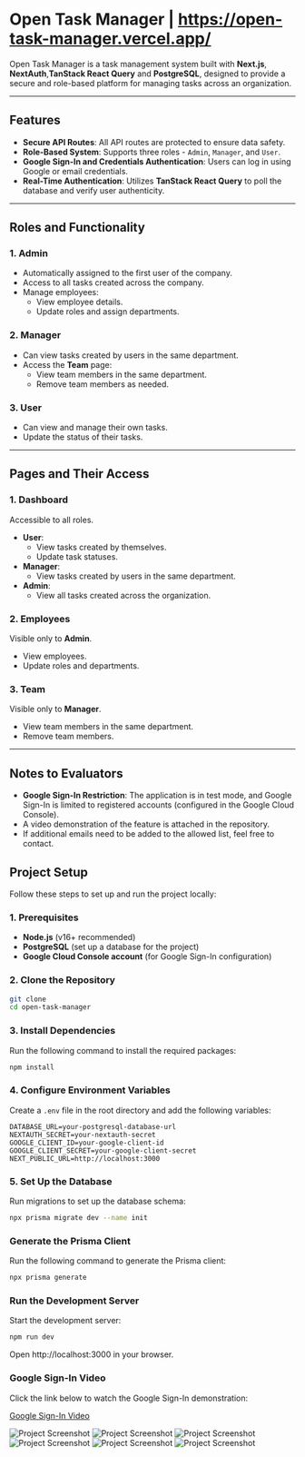 # Open Task Manager | https://open-task-manager.vercel.app/

Open Task Manager is a task management system built with **Next.js**, **NextAuth**,**TanStack React Query** and **PostgreSQL**, designed to provide a secure and role-based platform for managing tasks across an organization.

---

## Features

- **Secure API Routes**: All API routes are protected to ensure data safety.
- **Role-Based System**: Supports three roles - `Admin`, `Manager`, and `User`.
- **Google Sign-In and Credentials Authentication**: Users can log in using Google or email credentials.
- **Real-Time Authentication**: Utilizes **TanStack React Query** to poll the database and verify user authenticity.

---

## Roles and Functionality

### 1. Admin
- Automatically assigned to the first user of the company.
- Access to all tasks created across the company.
- Manage employees:
  - View employee details.
  - Update roles and assign departments.

### 2. Manager
- Can view tasks created by users in the same department.
- Access the **Team** page:
  - View team members in the same department.
  - Remove team members as needed.

### 3. User
- Can view and manage their own tasks.
- Update the status of their tasks.

---

## Pages and Their Access

### 1. Dashboard
Accessible to all roles.
- **User**:
  - View tasks created by themselves.
  - Update task statuses.
- **Manager**:
  - View tasks created by users in the same department.
- **Admin**:
  - View all tasks created across the organization.

### 2. Employees
Visible only to **Admin**.
- View employees.
- Update roles and departments.

### 3. Team
Visible only to **Manager**.
- View team members in the same department.
- Remove team members.

---





## Notes to Evaluators

- **Google Sign-In Restriction**: The application is in test mode, and Google Sign-In is limited to registered accounts (configured in the Google Cloud Console).  
- A video demonstration of the feature is attached in the repository.  
- If additional emails need to be added to the allowed list, feel free to contact.


## Project Setup

Follow these steps to set up and run the project locally:

### 1. Prerequisites
- **Node.js** (v16+ recommended)
- **PostgreSQL** (set up a database for the project)
- **Google Cloud Console account** (for Google Sign-In configuration)

### 2. Clone the Repository
```bash
git clone 
cd open-task-manager
```

### 3. Install Dependencies
Run the following command to install the required packages:

```bash
npm install
```

### 4. Configure Environment Variables
Create a `.env` file in the root directory and add the following variables:

```env
DATABASE_URL=your-postgresql-database-url
NEXTAUTH_SECRET=your-nextauth-secret
GOOGLE_CLIENT_ID=your-google-client-id
GOOGLE_CLIENT_SECRET=your-google-client-secret
NEXT_PUBLIC_URL=http://localhost:3000
```

### 5. Set Up the Database
Run migrations to set up the database schema:

```bash
npx prisma migrate dev --name init
```



### Generate the Prisma Client
Run the following command to generate the Prisma client:

```bash
npx prisma generate
```

### Run the Development Server
Start the development server:

```bash
npm run dev
```
Open http://localhost:3000 in your browser.

### Google Sign-In Video
Click the link below to watch the Google Sign-In demonstration:

[Google Sign-In Video](https://drive.google.com/file/d/1EO-b6LB144Uw8GbAYC0MKpN6zftdzK5A/view?usp=sharing)

![Project Screenshot](./assets/2.png)
![Project Screenshot](./assets/3.png)
![Project Screenshot](./assets/4.png)
![Project Screenshot](./assets/5.png)
![Project Screenshot](./assets/6.png)
![Project Screenshot](./assets/7.png)

